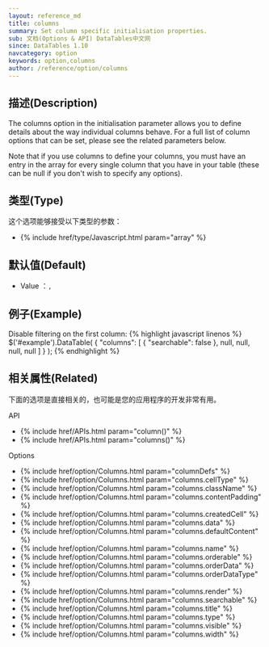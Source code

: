 ```yaml
---
layout: reference_md
title: columns
summary: Set column specific initialisation properties.
sub: 文档(Options & API) DataTables中文网
since: DataTables 1.10
navcategory: option
keywords: option,columns
author: /reference/option/columns
---
```


## 描述(Description)

The columns option in the initialisation parameter allows you to define details about the way individual columns behave. For a full list of column options that can be set, please see the related parameters below.

Note that if you use columns to define your columns, you must have an entry in the array for every single column that you have in your table (these can be null if you don't wish to specify any options).


## 类型(Type)
这个选项能够接受以下类型的参数：

- {% include href/type/Javascript.html param="array" %}


## 默认值(Default)
- Value ：`,`

 
## 例子(Example)

Disable filtering on the first column:
{% highlight javascript linenos %}
$('#example').DataTable( {
   "columns": [
      { "searchable": false },
      null,
      null,
      null,
      null
    ]
} );
{% endhighlight %}


## 相关属性(Related)
下面的选项是直接相关的，也可能是您的应用程序的开发非常有用。

API

- {% include href/APIs.html param="column()" %}
- {% include href/APIs.html param="columns()" %}

Options

- {% include href/option/Columns.html param="columnDefs" %}
- {% include href/option/Columns.html param="columns.cellType" %}
- {% include href/option/Columns.html param="columns.className" %}
- {% include href/option/Columns.html param="columns.contentPadding" %}
- {% include href/option/Columns.html param="columns.createdCell" %}
- {% include href/option/Columns.html param="columns.data" %}
- {% include href/option/Columns.html param="columns.defaultContent" %}
- {% include href/option/Columns.html param="columns.name" %}
- {% include href/option/Columns.html param="columns.orderable" %}
- {% include href/option/Columns.html param="columns.orderData" %}
- {% include href/option/Columns.html param="columns.orderDataType" %}
- {% include href/option/Columns.html param="columns.render" %}
- {% include href/option/Columns.html param="columns.searchable" %}
- {% include href/option/Columns.html param="columns.title" %}
- {% include href/option/Columns.html param="columns.type" %}
- {% include href/option/Columns.html param="columns.visible" %}
- {% include href/option/Columns.html param="columns.width" %}